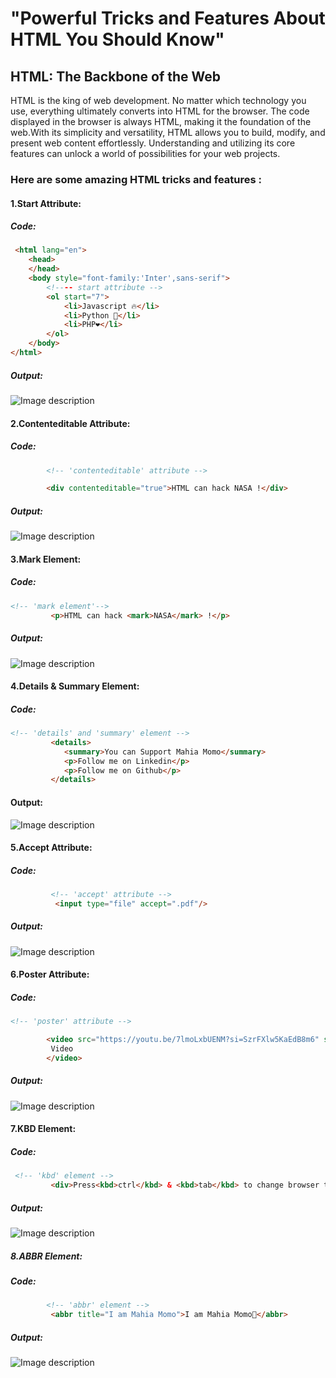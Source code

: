 # "Powerful Tricks and Features About HTML You Should Know"
## HTML: The Backbone of the Web
HTML is the king of web development. No matter which technology you use, everything ultimately converts into HTML for the browser. The code displayed in the browser is always HTML, making it the foundation of the web.With its simplicity and versatility, HTML allows you to build, modify, and present web content effortlessly. Understanding and utilizing its core features can unlock a world of possibilities for your web projects.

### Here are some amazing HTML tricks and features :

#### 1.Start Attribute:

##### Code:

```html
 <html lang="en">
    <head>
    </head>
    <body style="font-family:'Inter',sans-serif">
        <!---- start attribute -->
        <ol start="7">
            <li>Javascript 🔥</li>
            <li>Python 🤩</li>
            <li>PHP❤️</li>
        </ol>
    </body>
</html> 
```
##### Output:

![Image description](https://dev-to-uploads.s3.amazonaws.com/uploads/articles/udzgu8s6k03e533geky5.png)

#### 2.Contenteditable Attribute:
##### Code:

```html
        <!-- 'contenteditable' attribute -->

        <div contenteditable="true">HTML can hack NASA !</div>
```
##### Output:

![Image description](https://dev-to-uploads.s3.amazonaws.com/uploads/articles/7r0occ6g5ujiwwd0ssgc.png)

#### 3.Mark Element: 
##### Code:
```html
<!-- 'mark element'-->
         <p>HTML can hack <mark>NASA</mark> !</p>
```
##### Output:

![Image description](https://dev-to-uploads.s3.amazonaws.com/uploads/articles/0y6zj4e9ymhewwb0fk70.png)

#### 4.Details & Summary Element:
##### Code:
```html
<!-- 'details' and 'summary' element -->
         <details>
            <summary>You can Support Mahia Momo</summary>
            <p>Follow me on Linkedin</p>
            <p>Follow me on Github</p>
         </details>
```
#### Output:
![Image description](https://dev-to-uploads.s3.amazonaws.com/uploads/articles/g2vuraagihz2lksqvp8e.png)

#### 5.Accept Attribute:
##### Code:
```html
         <!-- 'accept' attribute -->
          <input type="file" accept=".pdf"/>
```
##### Output:

![Image description](https://dev-to-uploads.s3.amazonaws.com/uploads/articles/jdqd6ijtgz1wyts6sqsv.png)

#### 6.Poster Attribute:
##### Code:
```html
<!-- 'poster' attribute -->

        <video src="https://youtu.be/7lmoLxbUENM?si=SzrFXlw5KaEdB8m6" style="width: 150px" poster="https://i.pinimg.com/736x/65/69/b8/6569b84671e254fb3531076d4fdcb84b.jpg">
         Video
        </video>
```
##### Output:

![Image description](https://dev-to-uploads.s3.amazonaws.com/uploads/articles/47p36866no2pgzi49ou1.png)

#### 7.KBD Element:
##### Code:

```html
 <!-- 'kbd' element -->
         <div>Press<kbd>ctrl</kbd> & <kbd>tab</kbd> to change browser tab </div> 
```
##### Output:

![Image description](https://dev-to-uploads.s3.amazonaws.com/uploads/articles/3wkkle7huajvfe7wua9j.png)

##### 8.ABBR Element:
##### Code:
```html
        <!-- 'abbr' element -->
         <abbr title="I am Mahia Momo">I am Mahia Momo🚀</abbr>
```
##### Output:

![Image description](https://dev-to-uploads.s3.amazonaws.com/uploads/articles/10uc45abwxsvhjtfneyd.png)



   
